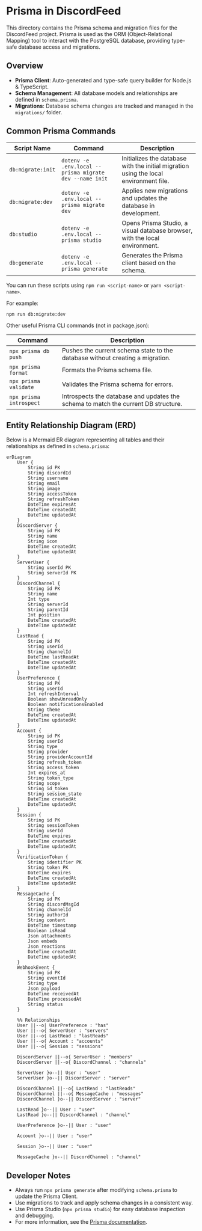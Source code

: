 # Prisma in DiscordFeed

This directory contains the Prisma schema and migration files for the DiscordFeed project. Prisma is used as the ORM (Object-Relational Mapping) tool to interact with the PostgreSQL database, providing type-safe database access and migrations.

## Overview

- **Prisma Client**: Auto-generated and type-safe query builder for Node.js & TypeScript.
- **Schema Management**: All database models and relationships are defined in `schema.prisma`.
- **Migrations**: Database schema changes are tracked and managed in the `migrations/` folder.

## Common Prisma Commands

| Script Name       | Command                                                  | Description                                                                           |
| ----------------- | -------------------------------------------------------- | ------------------------------------------------------------------------------------- |
| `db:migrate:init` | `dotenv -e .env.local -- prisma migrate dev --name init` | Initializes the database with the initial migration using the local environment file. |
| `db:migrate:dev`  | `dotenv -e .env.local -- prisma migrate dev`             | Applies new migrations and updates the database in development.                       |
| `db:studio`       | `dotenv -e .env.local -- prisma studio`                  | Opens Prisma Studio, a visual database browser, with the local environment.           |
| `db:generate`     | `dotenv -e .env.local -- prisma generate`                | Generates the Prisma client based on the schema.                                      |

You can run these scripts using `npm run <script-name>` or `yarn <script-name>`.

For example:

```sh
npm run db:migrate:dev
```

Other useful Prisma CLI commands (not in package.json):

| Command                 | Description                                                                        |
| ----------------------- | ---------------------------------------------------------------------------------- |
| `npx prisma db push`    | Pushes the current schema state to the database without creating a migration.      |
| `npx prisma format`     | Formats the Prisma schema file.                                                    |
| `npx prisma validate`   | Validates the Prisma schema for errors.                                            |
| `npx prisma introspect` | Introspects the database and updates the schema to match the current DB structure. |

## Entity Relationship Diagram (ERD)

Below is a Mermaid ER diagram representing all tables and their relationships as defined in `schema.prisma`:

```mermaid
erDiagram
    User {
        String id PK
        String discordId
        String username
        String email
        String image
        String accessToken
        String refreshToken
        DateTime expiresAt
        DateTime createdAt
        DateTime updatedAt
    }
    DiscordServer {
        String id PK
        String name
        String icon
        DateTime createdAt
        DateTime updatedAt
    }
    ServerUser {
        String userId PK
        String serverId PK
    }
    DiscordChannel {
        String id PK
        String name
        Int type
        String serverId
        String parentId
        Int position
        DateTime createdAt
        DateTime updatedAt
    }
    LastRead {
        String id PK
        String userId
        String channelId
        DateTime lastReadAt
        DateTime createdAt
        DateTime updatedAt
    }
    UserPreference {
        String id PK
        String userId
        Int refreshInterval
        Boolean showUnreadOnly
        Boolean notificationsEnabled
        String theme
        DateTime createdAt
        DateTime updatedAt
    }
    Account {
        String id PK
        String userId
        String type
        String provider
        String providerAccountId
        String refresh_token
        String access_token
        Int expires_at
        String token_type
        String scope
        String id_token
        String session_state
        DateTime createdAt
        DateTime updatedAt
    }
    Session {
        String id PK
        String sessionToken
        String userId
        DateTime expires
        DateTime createdAt
        DateTime updatedAt
    }
    VerificationToken {
        String identifier PK
        String token PK
        DateTime expires
        DateTime createdAt
        DateTime updatedAt
    }
    MessageCache {
        String id PK
        String discordMsgId
        String channelId
        String authorId
        String content
        DateTime timestamp
        Boolean isRead
        Json attachments
        Json embeds
        Json reactions
        DateTime createdAt
        DateTime updatedAt
    }
    WebhookEvent {
        String id PK
        String eventId
        String type
        Json payload
        DateTime receivedAt
        DateTime processedAt
        String status
    }

    %% Relationships
    User ||--o| UserPreference : "has"
    User ||--o{ ServerUser : "servers"
    User ||--o{ LastRead : "lastReads"
    User ||--o{ Account : "accounts"
    User ||--o{ Session : "sessions"

    DiscordServer ||--o{ ServerUser : "members"
    DiscordServer ||--o{ DiscordChannel : "channels"

    ServerUser }o--|| User : "user"
    ServerUser }o--|| DiscordServer : "server"

    DiscordChannel ||--o{ LastRead : "lastReads"
    DiscordChannel ||--o{ MessageCache : "messages"
    DiscordChannel }o--|| DiscordServer : "server"

    LastRead }o--|| User : "user"
    LastRead }o--|| DiscordChannel : "channel"

    UserPreference }o--|| User : "user"

    Account }o--|| User : "user"

    Session }o--|| User : "user"

    MessageCache }o--|| DiscordChannel : "channel"
```

## Developer Notes

- Always run `npx prisma generate` after modifying `schema.prisma` to update the Prisma Client.
- Use migrations to track and apply schema changes in a consistent way.
- Use Prisma Studio (`npx prisma studio`) for easy database inspection and debugging.
- For more information, see the [Prisma documentation](https://www.prisma.io/docs/).
